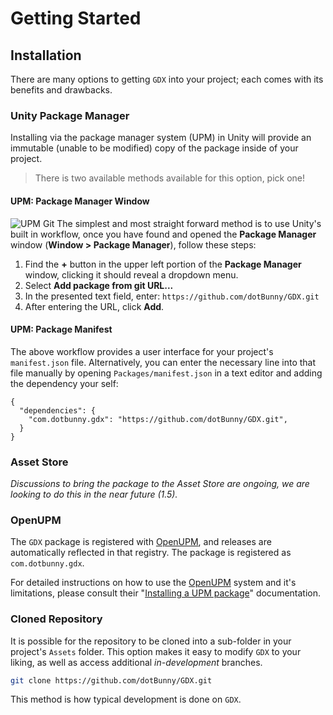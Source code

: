 # Getting Started

## Installation
There are many options to getting `GDX` into your project; each comes with its benefits and drawbacks.

### Unity Package Manager
Installing via the package manager system (UPM) in Unity will provide an immutable (unable to be modified) copy of the package inside of your project.

> There is two available methods available for this option, pick one!

#### UPM: Package Manager Window
![UPM Git](/images/manual/getting-started/upm-gdx-github.gif)
The simplest and most straight forward method is to use Unity's built in workflow, once you have found and opened the **Package Manager** window (**Window > Package Manager**), follow these steps:
1. Find the **+** button in the upper left portion of the **Package Manager** window, clicking it should reveal a dropdown menu.
2. Select **Add package from git URL...**
3. In the presented text field, enter: `https://github.com/dotBunny/GDX.git`
4. After entering the URL, click **Add**.

#### UPM: Package Manifest ###
The above workflow provides a user interface for your project's `manifest.json` file. Alternatively,  you can enter the necessary line into that file manually by opening `Packages/manifest.json` in a text editor and adding the dependency your self:
```
{
  "dependencies": {
    "com.dotbunny.gdx": "https://github.com/dotBunny/GDX.git",
  }
}
```

### Asset Store
_Discussions to bring the package to the Asset Store are ongoing, we are looking to do this in the near future (1.5)._

### OpenUPM
The `GDX` package is registered with [OpenUPM](https://openupm.com/), and releases are automatically reflected in that registry. The package is registered as `com.dotbunny.gdx`.

For detailed instructions on how to use the [OpenUPM](https://openupm.com/) system and it's limitations, please consult their "[Installing a UPM package](https://openupm.com/docs/getting-started.html#installing-a-upm-package)" documentation.

### Cloned Repository
It is possible for the repository to be cloned into a sub-folder in your project's `Assets` folder. This option makes it easy to modify `GDX` to your liking, as well as access additional _in-development_ branches.
```bash
git clone https://github.com/dotBunny/GDX.git
```
This method is how typical development is done on `GDX`.